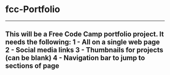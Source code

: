 # fcc-Portfolio
---------------
This will be a Free Code Camp portfolio project. It needs the following:
1 - All on a single web page
2 - Social media links
3 - Thumbnails for projects (can be blank)
4 - Navigation bar to jump to sections of page
----------------
